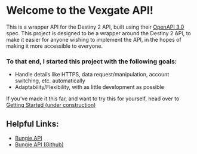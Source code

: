# Welcome to the Vexgate API!
This is a wrapper API for the Destiny 2 API, built using their [OpenAPI 3.0](https://github.com/Bungie-net/api/blob/master/openapi.json) spec.
This project is designed to be a wrapper around the Destiny 2 API, to make it easier for anyone wishing to implement the API, in the hopes of making it more accessible to everyone.
### To that end, I started this project with the following goals:
* Handle details like HTTPS, data request/manipulation, account switching, etc. automatically
* Adaptability/Flexibility, with as little development as possible

If you've made it this far, and want to try this for yourself, head over to [Getting Started (under construction)]()

## Helpful Links:
* [Bungie API](https://bungie-net.github.io/multi/index.html)
* [Bungie API (Github)](https://github.com/Bungie-net/api)